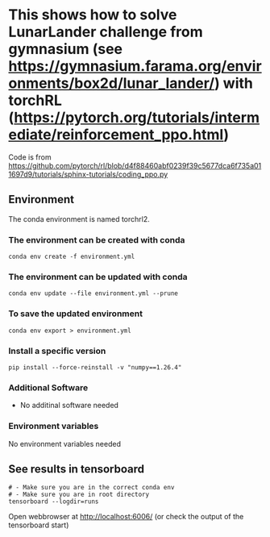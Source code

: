 # This shows how to solve LunarLander challenge from gymnasium (see <https://gymnasium.farama.org/environments/box2d/lunar_lander/>) with torchRL (<https://pytorch.org/tutorials/intermediate/reinforcement_ppo.html>)

Code is from <https://github.com/pytorch/rl/blob/d4f88460abf0239f39c5677dca6f735a011697d9/tutorials/sphinx-tutorials/coding_ppo.py>

## Environment

The conda environment is named torchrl2.

### The environment can be created with conda

````shell
conda env create -f environment.yml
````

### The environment can be updated with conda

````shell
conda env update --file environment.yml --prune
````

### To save the updated environment

````shell
conda env export > environment.yml
````

### Install a specific version

````shell
pip install --force-reinstall -v "numpy==1.26.4"
````

### Additional Software

- No additinal software needed

### Environment variables

No environment variables needed

## See results in tensorboard

````shell
# - Make sure you are in the correct conda env
# - Make sure you are in root directory
tensorboard --logdir=runs
````

Open webbrowser at <http://localhost:6006/> (or check the output of the tensorboard start)
